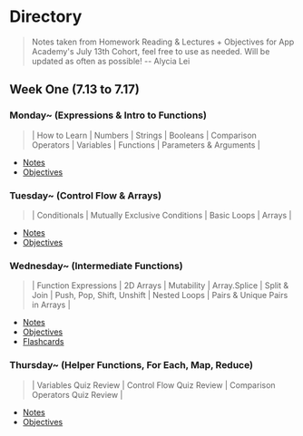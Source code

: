 # **Directory**

> Notes taken from Homework Reading & Lectures + Objectives for App Academy's July 13th Cohort, feel free to use as needed. Will be updated as often as possible!
> -- Alycia Lei

## **Week One** (7.13 to 7.17)

### **Monday~** (Expressions & Intro to Functions)

> | How to Learn | Numbers | Strings | Booleans | Comparison Operators | Variables | Functions | Parameters & Arguments |

- [Notes](7.13-7.17/Monday/Notes.md)
- [Objectives](7.13-7.17/Monday/Objectives.md)

### **Tuesday~** (Control Flow & Arrays)

> | Conditionals | Mutually Exclusive Conditions | Basic Loops | Arrays |

- [Notes](7.13-7.17/Tuesday/Notes.md)
- [Objectives](7.13-7.17/Tuesday/Objectives.md)

### **Wednesday~** (Intermediate Functions)

> | Function Expressions | 2D Arrays | Mutability | Array.Splice | Split & Join | Push, Pop, Shift, Unshift | Nested Loops | Pairs & Unique Pairs in Arrays |

- [Notes](7.13-7.17/Wednesday/Notes.md)
- [Objectives](7.13-7.17/Wednesday/Objectives.md)
- [Flashcards](7.13-7.17/Wednesday/Flashcards.md)

### **Thursday~** (Helper Functions, For Each, Map, Reduce)

> | Variables Quiz Review | Control Flow Quiz Review | Comparison Operators Quiz Review |

- [Notes](7.13-7.17/Thursday/Notes.md)
- [Objectives](7.13-7.17/Thursday/Objectives.md)
